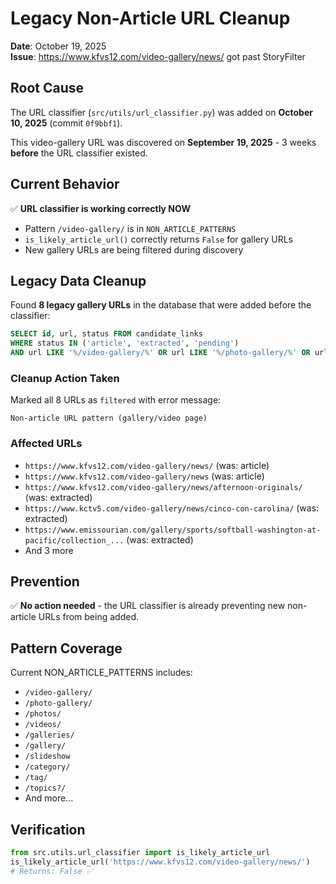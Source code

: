 # Legacy Non-Article URL Cleanup

**Date**: October 19, 2025  
**Issue**: https://www.kfvs12.com/video-gallery/news/ got past StoryFilter

## Root Cause

The URL classifier (`src/utils/url_classifier.py`) was added on **October 10, 2025** (commit `0f9bbf1`).

This video-gallery URL was discovered on **September 19, 2025** - 3 weeks **before** the URL classifier existed.

## Current Behavior

✅ **URL classifier is working correctly NOW**
- Pattern `/video-gallery/` is in `NON_ARTICLE_PATTERNS`
- `is_likely_article_url()` correctly returns `False` for gallery URLs
- New gallery URLs are being filtered during discovery

## Legacy Data Cleanup

Found **8 legacy gallery URLs** in the database that were added before the classifier:

```sql
SELECT id, url, status FROM candidate_links
WHERE status IN ('article', 'extracted', 'pending')
AND url LIKE '%/video-gallery/%' OR url LIKE '%/photo-gallery/%' OR url LIKE '%/gallery/%'
```

### Cleanup Action Taken

Marked all 8 URLs as `filtered` with error message:
```
Non-article URL pattern (gallery/video page)
```

### Affected URLs
- `https://www.kfvs12.com/video-gallery/news/` (was: article)
- `https://www.kfvs12.com/video-gallery/news` (was: article)
- `https://www.kfvs12.com/video-gallery/news/afternoon-originals/` (was: extracted)
- `https://www.kctv5.com/video-gallery/news/cinco-con-carolina/` (was: extracted)
- `https://www.emissourian.com/gallery/sports/softball-washington-at-pacific/collection_...` (was: extracted)
- And 3 more

## Prevention

✅ **No action needed** - the URL classifier is already preventing new non-article URLs from being added.

## Pattern Coverage

Current NON_ARTICLE_PATTERNS includes:
- `/video-gallery/`
- `/photo-gallery/`
- `/photos/`
- `/videos/`
- `/galleries/`
- `/gallery/`
- `/slideshow`
- `/category/`
- `/tag/`
- `/topics?/`
- And more...

## Verification

```python
from src.utils.url_classifier import is_likely_article_url
is_likely_article_url('https://www.kfvs12.com/video-gallery/news/')
# Returns: False ✅
```

